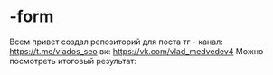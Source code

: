 # -form

Всем привет создал репозиторий для поста
тг - канал: https://t.me/vlados_seo 
вк: https://vk.com/vlad_medvedev4 
Можно посмотреть итоговый результат:  
